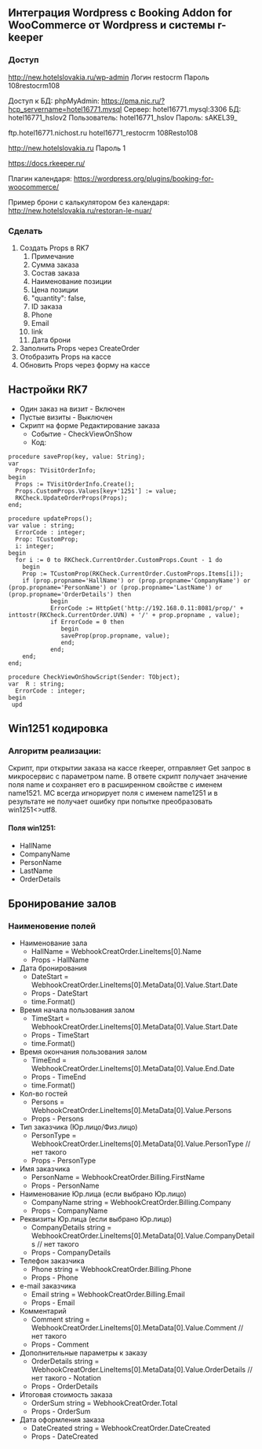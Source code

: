 ## Интеграция Wordpress c Booking Addon for WooCommerce от Wordpress и системы r-keeper

### Доступ

http://new.hotelslovakia.ru/wp-admin
Логин restocrm
Пароль 108restocrm108


Доступ к БД:
phpMyAdmin: https://pma.nic.ru/?hcp_servername=hotel16771.mysql
Сервер: hotel16771.mysql:3306
БД: hotel16771_hslov2
Пользователь: hotel16771_hslov
Пароль: sAKEL39_


ftp.hotel16771.nichost.ru
hotel16771_restocrm
108Resto108


http://new.hotelslovakia.ru
Пароль 1


https://docs.rkeeper.ru/


Плагин календаря:
https://wordpress.org/plugins/booking-for-woocommerce/


Пример брони с калькулятором без календаря:
http://new.hotelslovakia.ru/restoran-le-nuar/

### Сделать
1. Создать Props в RK7
   1. Примечание
    2. Сумма заказа
    3. Состав заказа
      1. Наименование позиции
      2. Цена позиции
      3. "quantity": false,
    4. ID заказа
    5. Phone
    6. Email
    7. link
    8. Дата брони
2. Заполнить Props через CreateOrder
3. Отобразить Props на кассе
4. Обновить Props через форму на кассе

## Настройки RK7

* Один заказ на визит - Включен
* Пустые визиты - Выключен
* Скрипт на форме Редактирование заказа
  * Событие - CheckViewOnShow
  * Код:
```
procedure saveProp(key, value: String);
var
  Props: TVisitOrderInfo;
begin
  Props := TVisitOrderInfo.Create();
  Props.CustomProps.Values[key+'1251'] := value;
  RKCheck.UpdateOrderProps(Props);
end;

procedure updateProps();
var value : string;
  ErrorCode : integer;
  Prop: TCustomProp;
  i: integer;
begin
  for i := 0 to RKCheck.CurrentOrder.CustomProps.Count - 1 do
    begin
    Prop := TCustomProp(RKCheck.CurrentOrder.CustomProps.Items[i]);
    if (prop.propname='HallName') or (prop.propname='CompanyName') or (prop.propname='PersonName') or (prop.propname='LastName') or (prop.propname='OrderDetails') then 
            begin       
            ErrorCode := HttpGet('http://192.168.0.11:8081/prop/' + inttostr(RKCheck.CurrentOrder.UVN) + '/' + prop.propname , value);      
            if ErrorCode = 0 then
               begin 
               saveProp(prop.propname, value);
               end; 
            end;   
    end;
end;

procedure CheckViewOnShowScript(Sender: TObject);
var  R : string;
  ErrorCode : integer;
begin
 upd
```

## Win1251 кодировка
### Алгоритм реализации:

Скрипт, при открытии заказа на кассе rkeeper, отправляет Get запрос в микросервис с параметром name. В ответе скрипт получает значение поля name и сохраняет его в расширенном свойстве с именем name1521. МС всегда игнорирует поля с именем name1251 и в результате не получает ошибку при попытке преобразовать win1251<>utf8.

#### Поля win1251:
* HallName
* CompanyName
* PersonName
* LastName
* OrderDetails

## Бронирование залов
### Наименовение полей

* Наименование зала
  * HallName = WebhookCreatOrder.LineItems[0].Name
  * Props - HallName
* Дата бронирования
  * DateStart = WebhookCreatOrder.LineItems[0].MetaData[0].Value.Start.Date
  * Props - DateStart
  * time.Format()
* Время начала пользования залом 
  * TimeStart = WebhookCreatOrder.LineItems[0].MetaData[0].Value.Start.Date
  * Props - TimeStart
  * time.Format()
* Время окончания пользования залом
  * TimeEnd = WebhookCreatOrder.LineItems[0].MetaData[0].Value.End.Date 
  * Props - TimeEnd
  * time.Format()
* Кол-во гостей
  * Persons = WebhookCreatOrder.LineItems[0].MetaData[0].Value.Persons
  * Props - Persons
* Тип заказчика (Юр.лицо/Физ.лицо)
  * PersonType = WebhookCreatOrder.LineItems[0].MetaData[0].Value.PersonType // нет такого
  * Props - PersonType
* Имя заказчика
  * PersonName = WebhookCreatOrder.Billing.FirstName
  * Props - PersonName
* Наименование Юр.лица (если выбрано Юр.лицо)
  * CompanyName string = WebhookCreatOrder.Billing.Company
  * Props - CompanyName
* Реквизиты Юр.лица (если выбрано Юр.лицо)
  * CompanyDetails string = WebhookCreatOrder.LineItems[0].MetaData[0].Value.CompanyDetails // нет такого
  * Props - CompanyDetails
* Телефон заказчика
  * Phone string = WebhookCreatOrder.Billing.Phone 
  * Props - Phone
* e-mail заказчика
  * Email string = WebhookCreatOrder.Billing.Email 
  * Props - Email
* Комментарий
  * Comment string = WebhookCreatOrder.LineItems[0].MetaData[0].Value.Comment // нет такого
  * Props - Comment
* Дополнительные параметры к заказу
  * OrderDetails string = WebhookCreatOrder.LineItems[0].MetaData[0].Value.OrderDetails // нет такого - Notation
  * Props - OrderDetails
* Итоговая стоимость заказа
  * OrderSum string = WebhookCreatOrder.Total
  * Props - OrderSum
* Дата оформления заказа
  * DateCreated string = WebhookCreatOrder.DateCreated
  * Props - DateCreated

    